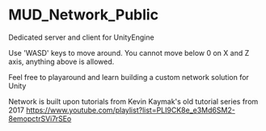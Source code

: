 # MUD_Network_Public
Dedicated server and client for UnityEngine

Use 'WASD' keys to move around.
You cannot move below 0 on X and Z axis, anything above is allowed.

Feel free to playaround and learn building a custom network solution for Unity

Network is built upon tutorials from Kevin Kaymak's old tutorial series from 2017
https://www.youtube.com/playlist?list=PLI9CK8e_e3Md6SM2-8emopctrSVi7rSEo
